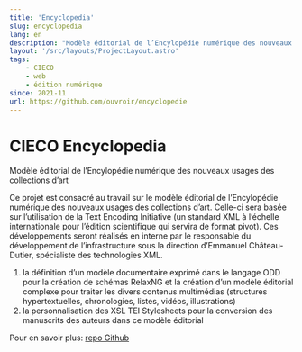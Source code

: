 ```yaml
---
title: 'Encyclopedia'
slug: encyclopedia
lang: en
description: "Modèle éditorial de l’Encylopédie numérique des nouveaux usages des collections d’art"
layout: '/src/layouts/ProjectLayout.astro'
tags: 
    - CIECO
    - web
    - édition numérique
since: 2021-11
url: https://github.com/ouvroir/encyclopedie
---
```


# CIECO Encyclopedia

Modèle éditorial de l’Encylopédie numérique des nouveaux usages des collections d’art

Ce projet est consacré au travail sur le modèle éditorial de l’Encylopédie numérique des nouveaux usages des collections d’art. Celle-ci sera basée sur l’utilisation de la Text Encoding Initiative (un standard XML à l’échelle internationale pour l’édition scientifique qui servira de format pivot). Ces développements seront réalisés en interne par le responsable du développement de l’infrastructure sous la direction d’Emmanuel Château-Dutier, spécialiste des technologies XML.

1. la définition d’un modèle documentaire exprimé dans le langage ODD pour la création de schémas RelaxNG et la création d’un modèle éditorial complexe pour traiter les divers contenus multimédias (structures hypertextuelles, chronologies, listes, vidéos, illustrations)
2. la personnalisation des XSL TEI Stylesheets pour la conversion des manuscrits des auteurs dans ce modèle éditorial

Pour en savoir plus: [repo Github](https://github.com/ouvroir/encyclopedie)